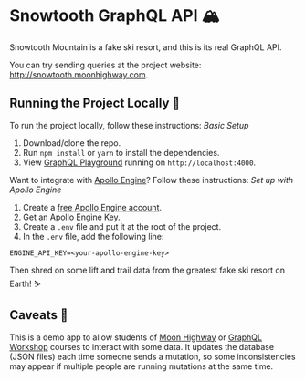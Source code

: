 Snowtooth GraphQL API 🏔
===============
Snowtooth Mountain is a fake ski resort, and this is its real GraphQL API. 

You can try sending queries at the project website: http://snowtooth.moonhighway.com.

Running the Project Locally 🚡
-----
To run the project locally, follow these instructions:
*Basic Setup*
1. Download/clone the repo.
2. Run `npm install` or `yarn` to install the dependencies.
3. View [GraphQL Playground](https://github.com/prismagraphql/graphql-playground) running on `http://localhost:4000`.

Want to integrate with [Apollo Engine](https://www.apollographql.com/engine)? Follow these instructions:
*Set up with Apollo Engine*
1. Create a [free Apollo Engine account](https://engine.apollographql.com/login).
2. Get an Apollo Engine Key.
3. Create a `.env` file and put it at the root of the project.
4. In the `.env` file, add the following line:

```
ENGINE_API_KEY=<your-apollo-engine-key>
```

Then shred on some lift and trail data from the greatest fake ski resort on Earth! ⛷

Caveats 🚠
----
This is a demo app to allow students of [Moon Highway](https://www.moonhighway.com) or [GraphQL Workshop](https://www.graphqlworkshop.com) courses to interact with some data. It updates the database (JSON files) each time someone sends a mutation, so some inconsistencies may appear if multiple people are running mutations at the same time.
